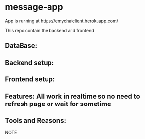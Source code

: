 # message-app

App is running at https://emychatclient.herokuapp.com/


This repo contain the backend and frontend


DataBase:
----------------------------------------------------------------------------------------------------------------


Backend setup:
------------------------------------------------------------------------------------------------------------------



Frontend setup:
-------------------------------------------------------------------------------------------------------------------


Features: All work in realtime so no need to refresh page or wait for sometime
-------------------------------------------------------------------------------------------------------------------


Tools and Reasons:
-------------------------------------------------------------------------------------------------------------------



NOTE
                                                                          
